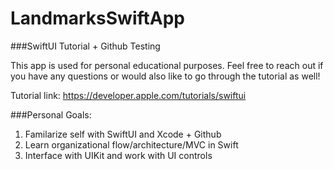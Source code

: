 # LandmarksSwiftApp
###SwiftUI Tutorial + Github Testing

This app is used for personal educational purposes. Feel free to reach out if you have any questions or would also like to go through the tutorial as well!

Tutorial link: https://developer.apple.com/tutorials/swiftui

###Personal Goals:
1. Familarize self with SwiftUI and Xcode + Github
2. Learn organizational flow/architecture/MVC in Swift
3. Interface with UIKit and work with UI controls

